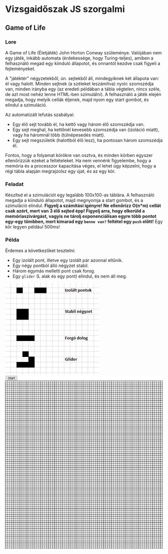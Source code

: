 # Vizsgaidőszak JS szorgalmi
## Game of Life
### Lore
A Game of Life (Életjáték) John Horton Conway szüleménye. Valójában nem egy játék, inkább automata (érdekessége, hogy Turing-teljes), amiben a felhasználó megad egy kiinduló állapotot, és onnantól kezdve csak figyeli a fejleményeket.

A "játéktér" négyzetekből, ún. sejtekből áll, mindegyiknek két állapota van: él vagy halott. Minden sejtnek (a széleket leszámítva) nyolc szomszédja van, minden irányba egy (az eredeti példában a tábla végtelen, nincs széle, de azt most nehéz lenne HTML-ben szimulálni). A felhasználó a játék elején megadja, hogy melyik cellák éljenek, majd nyom egy start gombot, és elindul a szimuláció.

Az automatizált lefutás szabályai:
- Egy élő sejt tovább él, ha kettő vagy három élő szomszédja van.
- Egy sejt meghal, ha kettőnél kevesebb szomszédja van (izoláció miatt), vagy ha háromnál több (túlnépesedés miatt).
- Egy sejt megszületik (halottból élő lesz), ha pontosan három szomszédja él.

Fontos, hogy a folyamat körökre van osztva, és minden körben egyszer ellenőrizzük ezeket a feltételeket. Ha nem vennénk figyelembe, hogy a memória és a processzor kapacitása véges, el lehet úgy képzelni, hogy a régi tábla alapján megrajzolsz egy újat, és az egy kör.

### Feladat
Készítsd el a szimulációt egy legalább 100x100-as táblára. A felhasználó megadja a kiinduló állapotot, majd megnyomja a start gombot, és a szimuláció elindul. **Figyelj a számítási igényre! Ne ellenőrizz O(n*m) cellát csak azért, mert van 3 élő sejted épp! Figyelj arra, hogy elkerüld a memóriaszivárgást, vagyis ne tárolj exponenciálisan egyre több pontot egy-egy tömbben, mert kimarad egy `benne van?` feltétel egy `push` előtt!** Egy kör legyen például 500ms!


### Példa
Érdemes a következőket tesztelni:
- Egy izolált pont, illetve egy izolált pár azonnal eltűnik.
- Egy négy pontból álló négyzet stabil.
- Három egymás melletti pont csak forog.
- Egy `glider` (L alak és egy pont) elindul, és nem áll meg.

![Példa az elemekre](gameoflifetest.png)
![Példa egy Game of Life futásra.](gameoflife.gif)